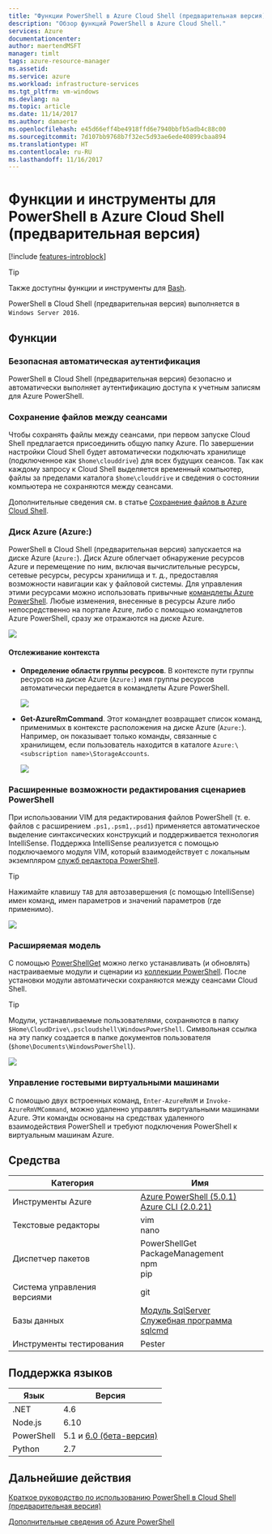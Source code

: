 ```yaml
---
title: "Функции PowerShell в Azure Cloud Shell (предварительная версия) | Документация Майкрософт"
description: "Обзор функций PowerShell в Azure Cloud Shell."
services: Azure
documentationcenter: 
author: maertendMSFT
manager: timlt
tags: azure-resource-manager
ms.assetid: 
ms.service: azure
ms.workload: infrastructure-services
ms.tgt_pltfrm: vm-windows
ms.devlang: na
ms.topic: article
ms.date: 11/14/2017
ms.author: damaerte
ms.openlocfilehash: e45d66eff4be4918ffd6e7940bbfb5adb4c88c00
ms.sourcegitcommit: 7d107bb9768b7f32ec5d93ae6ede40899cbaa894
ms.translationtype: HT
ms.contentlocale: ru-RU
ms.lasthandoff: 11/16/2017
---
```

# <a name="features--tools-for-powershell-in-azure-cloud-shell-preview"></a>Функции и инструменты для PowerShell в Azure Cloud Shell (предварительная версия)

[!include [features-introblock](../../includes/cloud-shell-features-introblock.md)]

> [!TIP]
> Также доступны функции и инструменты для [Bash](features.md).

PowerShell в Cloud Shell (предварительная версия) выполняется в `Windows Server 2016`.

## <a name="features"></a>Функции

### <a name="secure-automatic-authentication"></a>Безопасная автоматическая аутентификация

PowerShell в Cloud Shell (предварительная версия) безопасно и автоматически выполняет аутентификацию доступа к учетным записям для Azure PowerShell.

### <a name="files-persistence-across-sessions"></a>Сохранение файлов между сеансами

Чтобы сохранять файлы между сеансами, при первом запуске Cloud Shell предлагается присоединить общую папку Azure.
По завершении настройки Cloud Shell будет автоматически подключать хранилище (подключенное как `$home\clouddrive`) для всех будущих сеансов.
Так как каждому запросу к Cloud Shell выделяется временный компьютер, файлы за пределами каталога `$home\clouddrive` и сведения о состоянии компьютера не сохраняются между сеансами.

Дополнительные сведения см. в статье [Сохранение файлов в Azure Cloud Shell](persisting-shell-storage-powershell.md).

### <a name="azure-drive-azure"></a>Диск Azure (Azure:)

PowerShell в Cloud Shell (предварительная версия) запускается на диске Azure (`Azure:`).
Диск Azure облегчает обнаружение ресурсов Azure и перемещение по ним, включая вычислительные ресурсы, сетевые ресурсы, ресурсы хранилища и т. д., предоставляя возможности навигации как у файловой системы.
Для управления этими ресурсами можно использовать привычные [командлеты Azure PowerShell](https://docs.microsoft.com/en-us/powershell/azure).
Любые изменения, внесенные в ресурсы Azure либо непосредственно на портале Azure, либо с помощью командлетов Azure PowerShell, сразу же отражаются на диске Azure.

![](media/features-powershell/azure-drive.png)

#### <a name="contextual-awareness"></a>Отслеживание контекста

- **Определение области группы ресурсов**. В контексте пути группы ресурсов на диске Azure (`Azure:`) имя группы ресурсов автоматически передается в командлеты Azure PowerShell.

    ![](media/features-powershell/resource-group-autocomplete.png)

- **Get-AzureRmCommand**. Этот командлет возвращает список команд, применимых в контексте расположения на диске Azure (`Azure:`). Например, он показывает только команды, связанные с хранилищем, если пользователь находится в каталоге `Azure:\<subscription name>\StorageAccounts`.

    ![](media/features-powershell/get-azurermcommand.png)

### <a name="rich-powershell-script-editing"></a>Расширенные возможности редактирования сценариев PowerShell

При использовании VIM для редактирования файлов PowerShell (т. е. файлов с расширением `.ps1,.psm1,.psd1`) применяется автоматическое выделение синтаксических конструкций и поддерживается технология IntelliSense.
Поддержка IntelliSense реализуется с помощью подключаемого модуля VIM, который взаимодействует с локальным экземпляром [служб редактора PowerShell](https://github.com/PowerShell/PowerShellEditorServices).

> [!TIP]
> Нажимайте клавишу `TAB` для автозавершения (с помощью IntelliSense) имен команд, имен параметров и значений параметров (где применимо).

![](media/features-powershell/powershell-editing-vim.png)

### <a name="extensible-model"></a>Расширяемая модель

С помощью [PowerShellGet](https://docs.microsoft.com/powershell/module/powershellget) можно легко устанавливать (и обновлять) настраиваемые модули и сценарии из [коллекции PowerShell](https://www.powershellgallery.com).
После установки модули автоматически сохраняются между сеансами Cloud Shell.

> [!TIP]
> Модули, устанавливаемые пользователями, сохраняются в папку `$Home\CloudDrive\.pscloudshell\WindowsPowerShell`. Символьная ссылка на эту папку создается в папке документов пользователя (`$home\Documents\WindowsPowerShell`).

![](media/features-powershell/powershellget-module.png)

### <a name="management-of-guest-vms"></a>Управление гостевыми виртуальными машинами

С помощью двух встроенных команд, `Enter-AzureRmVM` и `Invoke-AzureRmVMCommand`, можно удаленно управлять виртуальными машинами Azure.
Эти команды основаны на средствах удаленного взаимодействия PowerShell и требуют подключения PowerShell к виртуальным машинам Azure.

## <a name="tools"></a>Средства

|**Категория**    |**Имя**                                 |
|----------------|-----------------------------------------|
|Инструменты Azure     |[Azure PowerShell (5.0.1)](https://docs.microsoft.com/powershell/azure/overview?view=azurermps-5.0.0)<br> [Azure CLI (2.0.21)](https://docs.microsoft.com/en-us/cli/azure/overview)|
|Текстовые редакторы    |vim<br> nano                             |
|Диспетчер пакетов |PowerShellGet<br> PackageManagement<br> npm<br> pip |
|Система управления версиями  |git                                      |
|Базы данных       |[Модуль SqlServer](https://www.powershellgallery.com/packages/SqlServer)<br> [Служебная программа sqlcmd](https://docs.microsoft.com/sql/tools/sqlcmd-utility)      |
|Инструменты тестирования      |Pester                                   |

## <a name="language-support"></a>Поддержка языков

|**Язык**|**Версия**|
|------------|-----------|
|.NET        |4.6        |
|Node.js     |6.10       |
|PowerShell  |5.1 и [6.0 (бета-версия)](https://github.com/PowerShell/powershell/releases)       |
|Python      |2.7        |

## <a name="next-steps"></a>Дальнейшие действия

[Краткое руководство по использованию PowerShell в Cloud Shell (предварительная версия)](quickstart-powershell.md)

[Дополнительные сведения об Azure PowerShell](https://docs.microsoft.com/powershell/azure/)
